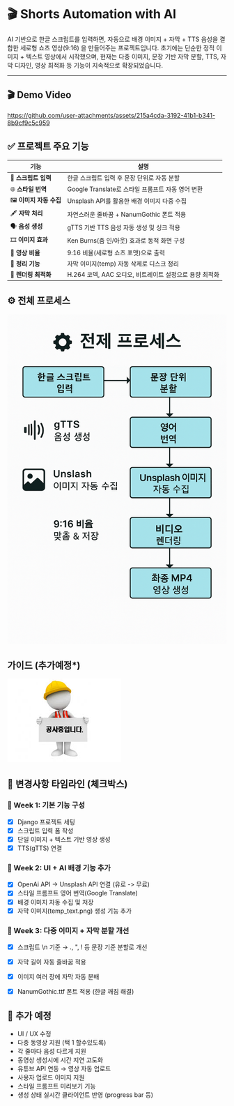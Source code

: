 # 🎬 Shorts Automation with AI

AI 기반으로 한글 스크립트를 입력하면, 자동으로 배경 이미지 + 자막 + TTS 음성을 결합한 세로형 쇼츠 영상(9:16) 을 만들어주는 프로젝트입니다.
초기에는 단순한 정적 이미지 + 텍스트 영상에서 시작했으며, 현재는 다중 이미지, 문장 기반 자막 분할, TTS, 자막 디자인, 영상 최적화 등 기능이 지속적으로 확장되었습니다.

--- 

## 🎬 Demo Video

https://github.com/user-attachments/assets/215a4cda-3192-41b1-b341-8b9cf9c5c959

## ✅ 프로젝트 주요 기능

| 기능 | 설명 |
|------|------|
| 📜 **스크립트 입력** | 한글 스크립트 입력 후 문장 단위로 자동 분할 |
| 🌐 **스타일 번역** | Google Translate로 스타일 프롬프트 자동 영어 변환 |
| 🖼️ **이미지 자동 수집** | Unsplash API를 활용한 배경 이미지 다중 수집 |
| 🖋️ **자막 처리** | 자연스러운 줄바꿈 + NanumGothic 폰트 적용 |
| 🗣️ **음성 생성** | gTTS 기반 TTS 음성 자동 생성 및 싱크 적용 |
| 🎞️ **이미지 효과** | Ken Burns(줌 인/아웃) 효과로 동적 화면 구성 |
| 📱 **영상 비율** | 9:16 비율(세로형 쇼츠 포맷)으로 출력 |
| 🧼 **정리 기능** | 자막 이미지(temp) 자동 삭제로 디스크 정리 |
| 🧪 **렌더링 최적화** | H.264 코덱, AAC 오디오, 비트레이트 설정으로 용량 최적화 |

## ⚙️ 전체 프로세스

![alt](/assets/images/process.png)

## 가이드 (추가예정*)

![alt](/assets/images/under_construction.jpg)

## 📆 변경사항 타임라인 (체크박스)

### 📅 Week 1: 기본 기능 구성

* [x] Django 프로젝트 세팅
* [x] 스크립트 입력 폼 작성
* [x] 단일 이미지 + 텍스트 기반 영상 생성
* [x] TTS(gTTS) 연결

### 📅 Week 2: UI + AI 배경 기능 추가

* [x] OpenAi API -> Unsplash API 연결 (유로 -> 무료)
* [x] 스타일 프롬프트 영어 번역(Google Translate)
* [x] 배경 이미지 자동 수집 및 저장
* [x] 자막 이미지(temp_text.png) 생성 기능 추가

### 📅 Week 3: 다중 이미지 + 자막 분할 개선

* [x] 스크립트 \n 기준 → ., ", ! 등 문장 기준 분할로 개선
* [x]  자막 길이 자동 줄바꿈 적용
* [x] 이미지 여러 장에 자막 자동 분배
* [x] NanumGothic.ttf 폰트 적용 (한글 깨짐 해결)


## 📝 추가 예정
* UI / UX 수정 
* 다중 동영상 지원 (택 1 할수있도록)
* 각 줄마다 음성 다르게 지원
* 동영상 생성시에 시간 지연 고도화 
* 유튜브 API 연동 → 영상 자동 업로드
* 사용자 업로드 이미지 지원
* 스타일 프롬프트 미리보기 기능
* 생성 상태 실시간 클라이언트 반영 (progress bar 등)
